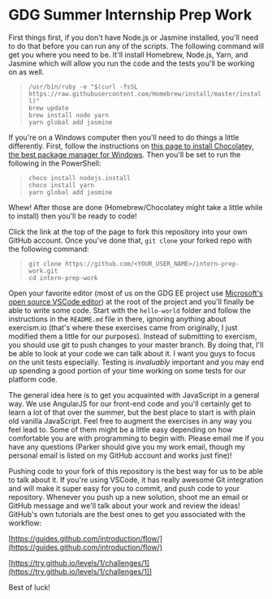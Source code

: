 # GDG Summer Internship Prep Work

First things first, if you don't have Node.js or Jasmine installed, you'll need to do that before you can run any of the scripts. The following command will get you where you need to be. It'll install Homebrew, Node.js, Yarn, and Jasmine which will allow you run the code and the tests you'll be working on as well.  
> `/usr/bin/ruby -e "$(curl -fsSL https://raw.githubusercontent.com/Homebrew/install/master/install)"`  
> `brew update`  
> `brew install node yarn`  
> `yarn global add jasmine`  

If you're on a Windows computer then you'll need to do things a little differently. First, follow the instructions on [this page to install Chocolatey, the best package manager for Windows](https://chocolatey.org/install). Then you'll be set to run the following in the PowerShell:  
> `choco install nodejs.install`  
> `choco install yarn`  
> `yarn global add jasmine`  

Whew! After those are done (Homebrew/Chocolatey might take a little while to install) then you'll be ready to code! 

Click the link at the top of the page to fork this repository into your own GitHub account. Once you've done that, `git clone` your forked repo with the following command:  
> `git clone https://github.com/<YOUR_USER_NAME>/intern-prep-work.git`  
> `cd intern-prep-work`  

Open your favorite editor (most of us on the GDG EE project use [Microsoft's open source VSCode editor](https://code.visualstudio.com/)) at the root of the project and you'll finally be able to write some code. Start with the `hello-world` folder and follow the instructions in the `README.md` file in there, ignoring anything about exercism.io (that's where these exercises came from originally, I just modified them a little for our purposes). Instead of submitting to exercism, you should use git to push changes to your master branch. By doing that, I'll be able to look at your code we can talk about it. I want you guys to focus on the unit tests especially. Testing is _invaluably_ important and you may end up spending a good portion of your time working on some tests for our platform code. 

The general idea here is to get you acquainted with JavaScript in a general way. We use AngularJS for our front-end code and you'll certainly get to learn a lot of that over the summer, but the best place to start is with plain old vanilla JavaScript. Feel free to augment the exercises in any way you feel lead to. Some of them might be a little easy depending on how comfortable you are with programming to begin with. Please email me if you have any questions (Parker should give you my work email, though my personal email is listed on my GitHub account and works just fine)!

Pushing code to your fork of this repository is the best way for us to be able to talk about it. If you're using VSCode, it has really awesome Git integration and will make it super easy for you to commit, and push code to your repository. Whenever you push up a new solution, shoot me an email or GitHub message and we'll talk about your work and review the ideas! GitHub's own tutorials are the best ones to get you associated with the workflow:

[https://guides.github.com/introduction/flow/](https://guides.github.com/introduction/flow/)

[https://try.github.io/levels/1/challenges/1](https://try.github.io/levels/1/challenges/1])

Best of luck!
